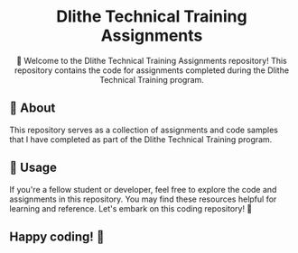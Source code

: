 
<h1 align="center">Dlithe Technical Training Assignments </h1>

<!-- Project Description -->
<p align="center">🚀 Welcome to the Dlithe Technical Training Assignments repository! This repository contains the code for assignments completed during the Dlithe Technical Training program.</p>


<!-- About Section -->
## 📖 About

This repository serves as a collection of assignments and code samples that I have completed as part of the Dlithe Technical Training program. 

<!-- Assignments Section -->
## 🌟 Usage

If you're a fellow student or developer, feel free to explore the code and assignments in this repository. You may find these resources helpful for learning and reference.
Let's embark on this coding repository! 🚀
## Happy coding! 🚀

